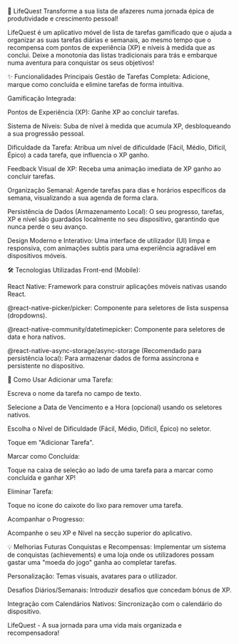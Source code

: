 🚀 LifeQuest
Transforme a sua lista de afazeres numa jornada épica de produtividade e crescimento pessoal!

LifeQuest é um aplicativo móvel de lista de tarefas gamificado que o ajuda a organizar as suas tarefas diárias e semanais, ao mesmo tempo que o recompensa com pontos de experiência (XP) e níveis à medida que as conclui. Deixe a monotonia das listas tradicionais para trás e embarque numa aventura para conquistar os seus objetivos!

✨ Funcionalidades Principais
Gestão de Tarefas Completa: Adicione, marque como concluída e elimine tarefas de forma intuitiva.

Gamificação Integrada:

Pontos de Experiência (XP): Ganhe XP ao concluir tarefas.

Sistema de Níveis: Suba de nível à medida que acumula XP, desbloqueando a sua progressão pessoal.

Dificuldade da Tarefa: Atribua um nível de dificuldade (Fácil, Médio, Difícil, Épico) a cada tarefa, que influencia o XP ganho.

Feedback Visual de XP: Receba uma animação imediata de XP ganho ao concluir tarefas.

Organização Semanal: Agende tarefas para dias e horários específicos da semana, visualizando a sua agenda de forma clara.

Persistência de Dados (Armazenamento Local): O seu progresso, tarefas, XP e nível são guardados localmente no seu dispositivo, garantindo que nunca perde o seu avanço.

Design Moderno e Interativo: Uma interface de utilizador (UI) limpa e responsiva, com animações subtis para uma experiência agradável em dispositivos móveis.

🛠️ Tecnologias Utilizadas
Front-end (Mobile):

React Native: Framework para construir aplicações móveis nativas usando React.

@react-native-picker/picker: Componente para seletores de lista suspensa (dropdowns).

@react-native-community/datetimepicker: Componente para seletores de data e hora nativos.

@react-native-async-storage/async-storage (Recomendado para persistência local): Para armazenar dados de forma assíncrona e persistente no dispositivo.

🚀 Como Usar
Adicionar uma Tarefa:

Escreva o nome da tarefa no campo de texto.

Selecione a Data de Vencimento e a Hora (opcional) usando os seletores nativos.

Escolha o Nível de Dificuldade (Fácil, Médio, Difícil, Épico) no seletor.

Toque em "Adicionar Tarefa".

Marcar como Concluída:

Toque na caixa de seleção ao lado de uma tarefa para a marcar como concluída e ganhar XP!

Eliminar Tarefa:

Toque no ícone do caixote do lixo para remover uma tarefa.

Acompanhar o Progresso:

Acompanhe o seu XP e Nível na secção superior do aplicativo.

💡 Melhorias Futuras
Conquistas e Recompensas: Implementar um sistema de conquistas (achievements) e uma loja onde os utilizadores possam gastar uma "moeda do jogo" ganha ao completar tarefas.

Personalização: Temas visuais, avatares para o utilizador.

Desafios Diários/Semanais: Introduzir desafios que concedam bónus de XP.

Integração com Calendários Nativos: Sincronização com o calendário do dispositivo.

LifeQuest - A sua jornada para uma vida mais organizada e recompensadora!
